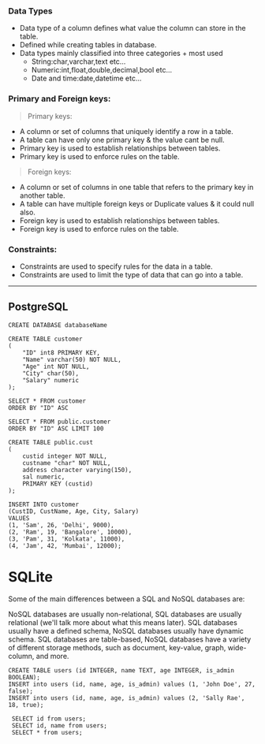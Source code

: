 ### Data Types

- Data type of a column defines what value the column can store in the table.
- Defined while creating tables in database.
- Data types mainly classified into three categories + most used
  - String:char,varchar,text etc...
  - Numeric:int,float,double,decimal,bool etc...
  - Date and time:date,datetime etc...

### Primary and Foreign keys:

> Primary keys:

- A column or set of columns that uniquely identify a row in a table.
- A table can have only one primary key & the value cant be null.
- Primary key is used to establish relationships between tables.
- Primary key is used to enforce rules on the table.

> Foreign keys:

- A column or set of columns in one table that refers to the primary key in another table.
- A table can have multiple foreign keys or Duplicate values & it could null also.
- Foreign key is used to establish relationships between tables.
- Foreign key is used to enforce rules on the table.

### Constraints:

- Constraints are used to specify rules for the data in a table.
- Constraints are used to limit the type of data that can go into a table.

---

## PostgreSQL

```
CREATE DATABASE databaseName
```

```
CREATE TABLE customer
(
    "ID" int8 PRIMARY KEY,
    "Name" varchar(50) NOT NULL,
    "Age" int NOT NULL,
    "City" char(50),
    "Salary" numeric
);
```

```
SELECT * FROM customer
ORDER BY "ID" ASC
```

```
SELECT * FROM public.customer
ORDER BY "ID" ASC LIMIT 100
```

```
CREATE TABLE public.cust
(
    custid integer NOT NULL,
    custname "char" NOT NULL,
    address character varying(150),
    sal numeric,
    PRIMARY KEY (custid)
);
```

```
INSERT INTO customer
(CustID, CustName, Age, City, Salary)
VALUES
(1, 'Sam', 26, 'Delhi', 9000),
(2, 'Ram', 19, 'Bangalore', 10000),
(3, 'Pam', 31, 'Kolkata', 11000),
(4, 'Jam', 42, 'Mumbai', 12000);
```

# SQLite

Some of the main differences between a SQL and NoSQL databases are:

NoSQL databases are usually non-relational, SQL databases are usually relational (we'll talk more about what this means later).
SQL databases usually have a defined schema, NoSQL databases usually have dynamic schema.
SQL databases are table-based, NoSQL databases have a variety of different storage methods, such as document, key-value, graph, wide-column, and more.

```
CREATE TABLE users (id INTEGER, name TEXT, age INTEGER, is_admin BOOLEAN);
INSERT into users (id, name, age, is_admin) values (1, 'John Doe', 27, false);
INSERT into users (id, name, age, is_admin) values (2, 'Sally Rae', 18, true);
```

```
 SELECT id from users;
 SELECT id, name from users;
 SELECT * from users;
```
